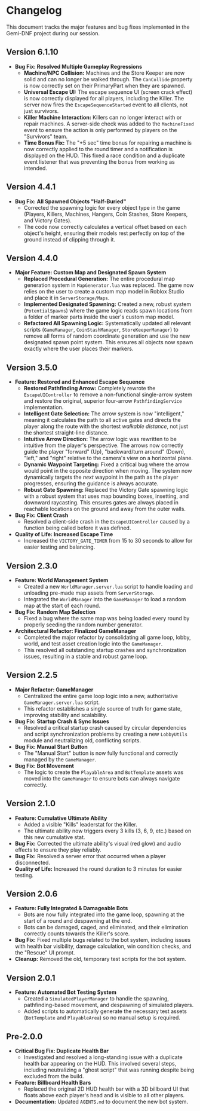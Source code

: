 # Changelog

This document tracks the major features and bug fixes implemented in the Gemi-DNF project during our session.

## Version 6.1.10
- **Bug Fix: Resolved Multiple Gameplay Regressions**
  - **Machine/NPC Collision:** Machines and the Store Keeper are now solid and can no longer be walked through. The `CanCollide` property is now correctly set on their PrimaryPart when they are spawned.
  - **Universal Escape UI:** The escape sequence UI (screen crack effect) is now correctly displayed for all players, including the Killer. The server now fires the `EscapeSequenceStarted` event to all clients, not just survivors.
  - **Killer Machine Interaction:** Killers can no longer interact with or repair machines. A server-side check was added to the `MachineFixed` event to ensure the action is only performed by players on the "Survivors" team.
  - **Time Bonus Fix:** The "+5 sec" time bonus for repairing a machine is now correctly applied to the round timer and a notification is displayed on the HUD. This fixed a race condition and a duplicate event listener that was preventing the bonus from working as intended.

## Version 4.4.1
- **Bug Fix: All Spawned Objects "Half-Buried"**
  - Corrected the spawning logic for every object type in the game (Players, Killers, Machines, Hangers, Coin Stashes, Store Keepers, and Victory Gates).
  - The code now correctly calculates a vertical offset based on each object's height, ensuring their models rest perfectly on top of the ground instead of clipping through it.

## Version 4.4.0
- **Major Feature: Custom Map and Designated Spawn System**
  - **Replaced Procedural Generation:** The entire procedural map generation system in `MapGenerator.lua` was replaced. The game now relies on the user to create a custom map model in Roblox Studio and place it in `ServerStorage/Maps`.
  - **Implemented Designated Spawning:** Created a new, robust system (`PotentialSpawns`) where the game logic reads spawn locations from a folder of marker parts inside the user's custom map model.
  - **Refactored All Spawning Logic:** Systematically updated all relevant scripts (`GameManager`, `CoinStashManager`, `StoreKeeperManager`) to remove all forms of random coordinate generation and use the new designated spawn point system. This ensures all objects now spawn exactly where the user places their markers.

## Version 3.5.0
- **Feature: Restored and Enhanced Escape Sequence**
  - **Restored Pathfinding Arrow:** Completely rewrote the `EscapeUIController` to remove a non-functional single-arrow system and restore the original, superior four-arrow `PathfindingService` implementation.
  - **Intelligent Gate Selection:** The arrow system is now "intelligent," meaning it calculates the path to all active gates and directs the player along the route with the shortest *walkable distance*, not just the shortest straight-line distance.
  - **Intuitive Arrow Direction:** The arrow logic was rewritten to be intuitive from the player's perspective. The arrows now correctly guide the player "forward" (Up), "backward/turn around" (Down), "left," and "right" relative to the camera's view on a horizontal plane.
  - **Dynamic Waypoint Targeting:** Fixed a critical bug where the arrow would point in the opposite direction when moving. The system now dynamically targets the *next* waypoint in the path as the player progresses, ensuring the guidance is always accurate.
  - **Robust Gate Spawning:** Replaced the Victory Gate spawning logic with a robust system that uses map bounding boxes, insetting, and downward raycasting. This ensures gates are always placed in reachable locations on the ground and away from the outer walls.
- **Bug Fix: Client Crash**
  - Resolved a client-side crash in the `EscapeUIController` caused by a function being called before it was defined.
- **Quality of Life: Increased Escape Time**
  - Increased the `VICTORY_GATE_TIMER` from 15 to 30 seconds to allow for easier testing and balancing.

## Version 2.3.0
- **Feature: World Management System**
  - Created a new `WorldManager.server.lua` script to handle loading and unloading pre-made map assets from `ServerStorage`.
  - Integrated the `WorldManager` into the `GameManager` to load a random map at the start of each round.
- **Bug Fix: Random Map Selection**
  - Fixed a bug where the same map was being loaded every round by properly seeding the random number generator.
- **Architectural Refactor: Finalized GameManager**
  - Completed the major refactor by consolidating all game loop, lobby, world, and test asset creation logic into the `GameManager`.
  - This resolved all outstanding startup crashes and synchronization issues, resulting in a stable and robust game loop.

## Version 2.2.5
- **Major Refactor: GameManager**
  - Centralized the entire game loop logic into a new, authoritative `GameManager.server.lua` script.
  - This refactor establishes a single source of truth for game state, improving stability and scalability.
- **Bug Fix: Startup Crash & Sync Issues**
  - Resolved a critical startup crash caused by circular dependencies and script synchronization problems by creating a new `LobbyUtils` module and neutralizing old, conflicting scripts.
- **Bug Fix: Manual Start Button**
  - The "Manual Start" button is now fully functional and correctly managed by the `GameManager`.
- **Bug Fix: Bot Movement**
  - The logic to create the `PlayableArea` and `BotTemplate` assets was moved into the `GameManager` to ensure bots can always navigate correctly.

## Version 2.1.0
- **Feature: Cumulative Ultimate Ability**
  - Added a visible "Kills" leaderstat for the Killer.
  - The ultimate ability now triggers every 3 kills (3, 6, 9, etc.) based on this new cumulative stat.
- **Bug Fix:** Corrected the ultimate ability's visual (red glow) and audio effects to ensure they play reliably.
- **Bug Fix:** Resolved a server error that occurred when a player disconnected.
- **Quality of Life:** Increased the round duration to 3 minutes for easier testing.

## Version 2.0.6
- **Feature: Fully Integrated & Damageable Bots**
  - Bots are now fully integrated into the game loop, spawning at the start of a round and despawning at the end.
  - Bots can be damaged, caged, and eliminated, and their elimination correctly counts towards the Killer's score.
- **Bug Fix:** Fixed multiple bugs related to the bot system, including issues with health bar visibility, damage calculation, win condition checks, and the "Rescue" UI prompt.
- **Cleanup:** Removed the old, temporary test scripts for the bot system.

## Version 2.0.1
- **Feature: Automated Bot Testing System**
  - Created a `SimulatedPlayerManager` to handle the spawning, pathfinding-based movement, and despawning of simulated players.
  - Added scripts to automatically generate the necessary test assets (`BotTemplate` and `PlayableArea`) so no manual setup is required.

## Pre-2.0.0
- **Critical Bug Fix: Duplicate Health Bar**
  - Investigated and resolved a long-standing issue with a duplicate health bar appearing on the HUD. This involved several steps, including neutralizing a "ghost script" that was running despite being excluded from the build.
- **Feature: Billboard Health Bars**
  - Replaced the original 2D HUD health bar with a 3D billboard UI that floats above each player's head and is visible to all other players.
- **Documentation:** Updated `AGENTS.md` to document the new bot system.
